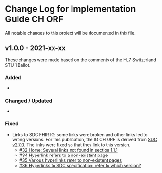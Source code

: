 # Change Log for Implementation Guide CH ORF
All notable changes to this project will be documented in this file.   

## v1.0.0 - 2021-xx-xx
These changes were made based on the comments of the HL7 Switzerland STU 1 Ballot.

### Added
* 

   
### Changed / Updated
* 

 
### Fixed
* Links to SDC FHIR IG: some links were broken and other links led to wrong versions. For this publication, the IG CH ORF is derived from [SDC v2.7.0](http://hl7.org/fhir/uv/sdc/2019May/). The links were fixed so that they link to this version.
   * [#32 Home: Several links not found in section 1.1.1](https://github.com/hl7ch/ch-orf/issues/32)
   * [#34 Hyperlink refers to a non-existent page](https://github.com/hl7ch/ch-orf/issues/34)
   * [#35 Various hyperlinks refer to non-existent pages](https://github.com/hl7ch/ch-orf/issues/35)
   * [#36 Hyperlinks to SDC specification: refer to which version?](https://github.com/hl7ch/ch-orf/issues/36)